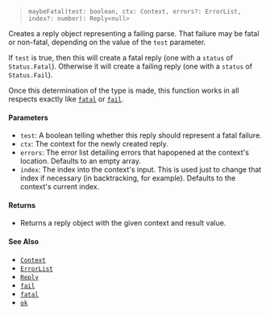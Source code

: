 <!--
 Copyright (c) 2020 Thomas J. Otterson
 
 This software is released under the MIT License.
 https://opensource.org/licenses/MIT
-->

> `maybeFatal(test: boolean, ctx: Context, errors?: ErrorList, index?: number): Reply<null>`

Creates a reply object representing a failing parse. That failure may be fatal or non-fatal, depending on the value of the `test` parameter.

If `test` is true, then this will create a fatal reply (one with a `status` of `Status.Fatal`). Otherwise it will create a failing reply (one with a `status` of `Status.Fail`).

Once this determination of the type is made, this function works in all respects exactly like [`fatal`](fatal.md) or [`fail`](fail.md).

#### Parameters

* `test`: A boolean telling whether this reply should represent a fatal failure.
* `ctx`: The context for the newly created reply.
* `errors`: The error list detailing errors that hapopened at the context's location. Defaults to an empty array.
* `index`: The index into the context's input. This is used just to change that index if necessary (in backtracking, for example). Defaults to the context's current index.

#### Returns

* Returns a reply object with the given context and result value.

#### See Also

* [`Context`](../types/context.md)
* [`ErrorList`](../types/errorlist.md)
* [`Reply`](../types/reply.md)
* [`fail`](fail.md)
* [`fatal`](fatal.md)
* [`ok`](ok.md)